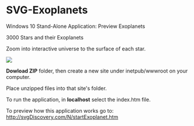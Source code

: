 # SVG-Exoplanets
Windows 10 Stand-Alone Application: Preview Exoplanets

3000 Stars and their Exoplanets

Zoom into interactive universe to the surface of each star.

![](http://svgDiscovery.com/N/Exoplanet/typicalStar.png)

**Dowload ZIP** folder, then create a new site under inetpub/wwwroot on your computer.

Place unzipped files into that site's folder.

To run the application, in **localhost** select the index.htm file. 

To preview how this application works go to: http://svgDiscovery.com/N/startExoplanet.htm
